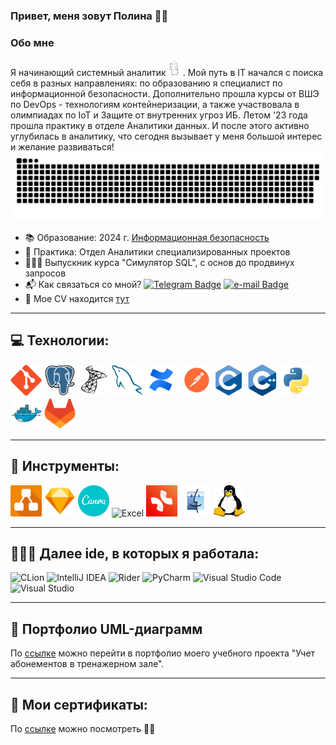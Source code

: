 ### Привет, меня зовут Полина 👋🏻

### Обо мне
Я начинающий системный аналитик<img src="https://github.com/polinkiya/polinkiya/blob/main/images/kit.gif" alt="Котик" width="27" height="27">. Мой путь в IT начался с поиска себя в разных направлениях: по образованию я специалист по информационной безопасности. Дополнительно прошла курсы от ВШЭ по DevOps - технологиям контейнеризации, а также участвовала в олимпиадах по IoT и Защите от внутренних угроз ИБ. Летом '23 года прошла практику в отделе Аналитики данных. И после этого активно углубилась в аналитику, что сегодня вызывает у меня большой интерес и желание развиваться! 
<img src="https://github.com/polinkiya/polinkiya/blob/main/images/github-snake.svg" alt="Змейка" >

- 📚 Образование: 2024 г. [Информационная безопасность](https://new.guap.ru/i03/k33#tab_k33_1)
- 🌱 Практика: Отдел Аналитики специализированных проектов
- 🏄🏼‍♂️ Выпускник курса "Симулятор SQL", с основ до продвинух запросов
- 📬 Как связаться со мной?  [![Telegram Badge](https://img.shields.io/badge/-polinkiya-blue?style=flat&logo=Telegram&logoColor=white)](https://t.me/polinkiya) [![e-mail Badge](https://img.shields.io/badge/-email-red?style=flat&logo=Gmail&logoColor=white)](mailto:poliknkiya@mail.ru)
- 🌿 Мое CV находится [тут](https://drive.google.com/file/d/1X1u8qFRkZVL2-Pe8qCvxs4MBzrDdDG8b/view?usp=sharing)


---

## 💻 Технологии:
<img src="https://github.com/devicons/devicon/blob/master/icons/git/git-original.svg" alt="git" width="50" height="50"> <img src="https://github.com/devicons/devicon/blob/master/icons/postgresql/postgresql-original.svg" alt="pgSql" width="50" height="50">  <img src="https://github.com/devicons/devicon/blob/master/icons/microsoftsqlserver/microsoftsqlserver-plain.svg" alt="msSql" width="50" height="50"> <img src="https://github.com/devicons/devicon/blob/master/icons/mysql/mysql-original.svg" alt="mySql" width="50" height="50"> <img src="https://github.com/devicons/devicon/blob/master/icons/confluence/confluence-original.svg" alt="confluence" width="50" height="50"> <img src="https://github.com/polinkiya/polinkiya/blob/main/images/postman.svg" alt="postman" width="50" height="50"> <img src="https://github.com/devicons/devicon/blob/master/icons/c/c-original.svg" alt="C" width="50" height="50">  <img src="https://github.com/devicons/devicon/blob/master/icons/cplusplus/cplusplus-original.svg" alt="c++" width="50" height="50">  <img src="https://github.com/devicons/devicon/blob/master/icons/python/python-original.svg" alt="python" width="50" height="50"> <img src="https://github.com/devicons/devicon/blob/master/icons/docker/docker-original.svg" alt="docker" width="50" height="50">  <img src="https://github.com/devicons/devicon/blob/master/icons/gitlab/gitlab-original.svg" alt="gitlab" width="50" height="50">

---
## 🧩 Инструменты:
<img src="https://github.com/polinkiya/polinkiya/blob/main/images/Diagrams.net_Logo.svg.png" alt="Draw.io" width="50" height="50"> <img src="https://github.com/devicons/devicon/blob/master/icons/sketch/sketch-original.svg" alt="Sketch" width="50" height="50"> <img src="https://github.com/devicons/devicon/blob/master/icons/canva/canva-original.svg" alt="Canva" width="50" height="50"> <img src="https://github.com/polinkiya/polinkiya/blob/main/images/Microsoft_Office_Excel_(2019–present).svg.png" alt="Excel" width="50" height="50"> <img src="https://github.com/polinkiya/polinkiya/blob/main/images/unnamed.png" alt="Linux" width="50" height="50"> <img src="https://github.com/polinkiya/polinkiya/blob/main/images/895_macos.jpg" alt="MacOs" width="50" height="50"> <img src="https://github.com/polinkiya/polinkiya/blob/main/images/Tux.svg.png" alt="Xmind" width="50" height="50">

---

## 🧘🏼‍♀️ Далее ide, в которых я работала:  
![CLion](https://img.shields.io/badge/CLion-black?style=for-the-badge&logo=clion&logoColor=white) ![IntelliJ IDEA](https://img.shields.io/badge/IntelliJIDEA-000000.svg?style=for-the-badge&logo=intellij-idea&logoColor=white) ![Rider](https://img.shields.io/badge/Rider-000000.svg?style=for-the-badge&logo=Rider&logoColor=white&color=black&labelColor=crimson)
![PyCharm](https://img.shields.io/badge/pycharm-143?style=for-the-badge&logo=pycharm&logoColor=black&color=black&labelColor=green) 
![Visual Studio Code](https://img.shields.io/badge/Visual%20Studio%20Code-0078d7.svg?style=for-the-badge&logo=visual-studio-code&logoColor=white) ![Visual Studio](https://img.shields.io/badge/Visual%20Studio-5C2D91.svg?style=for-the-badge&logo=visual-studio&logoColor=white) 

---
## 🎨 Портфолио UML-диаграмм 
По [ссылке](https://github.com/polinkiya/information-system-gym/blob/main/README.md) можно перейти в портфолио моего учебного проекта "Учет абонементов в тренажерном зале".

---
## 🏅 Мои сертификаты: 

По [ссылке](https://github.com/polinkiya/course-certificates/tree/main) можно посмотреть 🙌🏻

